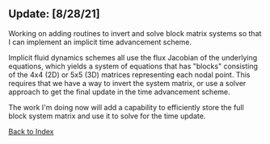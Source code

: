 ## Update: [8/28/21]

Working on adding routines to invert and solve block matrix systems so that I can implement an implicit time advancement
scheme.

Implicit fluid dynamics schemes all use the flux Jacobian of the underlying equations, which yields a system of equations
that has "blocks" consisting of the 4x4 (2D) or 5x5 (3D) matrices representing each nodal point. This requires that we have a
way to invert the system matrix, or use a solver approach to get the final update in the time advancement scheme.

The work I'm doing now will add a capability to efficiently store the full block system matrix and use it to solve for the
time update.

[Back to Index](../NOTES_Index.md)
